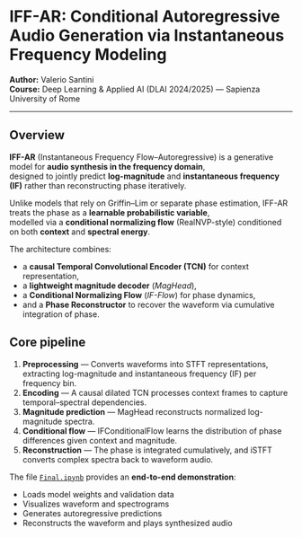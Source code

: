 # IFF-AR: Conditional Autoregressive Audio Generation via Instantaneous Frequency Modeling

**Author:** Valerio Santini  
**Course:** Deep Learning & Applied AI (DLAI 2024/2025) — Sapienza University of Rome    

---

## Overview

**IFF-AR** (Instantaneous Frequency Flow–Autoregressive) is a generative model for **audio synthesis in the frequency domain**,  
designed to jointly predict **log-magnitude** and **instantaneous frequency (IF)** rather than reconstructing phase iteratively.  

Unlike models that rely on Griffin–Lim or separate phase estimation, IFF-AR treats the phase as a **learnable probabilistic variable**,  
modelled via a **conditional normalizing flow** (RealNVP-style) conditioned on both **context** and **spectral energy**.

The architecture combines:
- a **causal Temporal Convolutional Encoder (TCN)** for context representation,  
- a **lightweight magnitude decoder** (*MagHead*),  
- a **Conditional Normalizing Flow** (*IF-Flow*) for phase dynamics,  
- and a **Phase Reconstructor** to recover the waveform via cumulative integration of phase.

## Core pipeline
1. **Preprocessing** — Converts waveforms into STFT representations, extracting log-magnitude and instantaneous frequency (IF) per frequency bin.
2. **Encoding** — A causal dilated TCN processes context frames to capture temporal–spectral dependencies.  
3. **Magnitude prediction** — MagHead reconstructs normalized log-magnitude spectra.  
4. **Conditional flow** — IFConditionalFlow learns the distribution of phase differences given context and magnitude.  
5. **Reconstruction** — The phase is integrated cumulatively, and iSTFT converts complex spectra back to waveform audio.  

The file [`Final.ipynb`](./Final.ipynb) provides an **end-to-end demonstration**:
- Loads model weights and validation data  
- Visualizes waveform and spectrograms  
- Generates autoregressive predictions  
- Reconstructs the waveform and plays synthesized audio  
